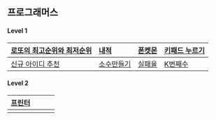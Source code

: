 ## 프로그래머스

#### Level 1

| [로또의 최고순위와 최저순위](https://programmers.co.kr/learn/courses/30/lessons/77484)           | [내적](https://programmers.co.kr/learn/courses/30/lessons/70128?language=javascript)       | [폰켓몬](https://programmers.co.kr/learn/courses/30/lessons/1845?language=javascript) | [키패드 누르기](https://programmers.co.kr/learn/courses/30/lessons/67256?language=javascript) |
| :----------------------------------------------------------------------------------------------- | :----------------------------------------------------------------------------------------- | :------------------------------------------------------------------------------------ | :-------------------------------------------------------------------------------------------- |
| [신규 아이디 추천](https://programmers.co.kr/learn/courses/30/lessons/72410?language=javascript) | [소수만들기](https://programmers.co.kr/learn/courses/30/lessons/12977?language=javascript) | [실패율](https://programmers.co.kr/learn/courses/30/lessons/42889)                    | [K번째수 ](https://programmers.co.kr/learn/courses/30/lessons/42748?language=javascript)      |

#### Level 2

| [프린터](https://programmers.co.kr/learn/courses/30/lessons/42587?language=javascript) |     |     |     |
| :------------------------------------------------------------------------------------- | :-- | :-- | :-- |
|                                                                                        |     |     |     |
